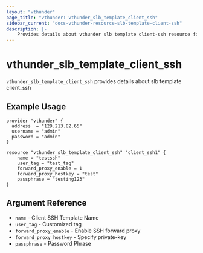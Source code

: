 ```yaml
---
layout: "vthunder"
page_title: "vthunder: vthunder_slb_template_client_ssh"
sidebar_current: "docs-vthunder-resource-slb-template-client-ssh"
description: |-
    Provides details about vthunder slb template client-ssh resource for A10
---
```


# vthunder\_slb\_template\_client\_ssh

`vthunder_slb_template_client_ssh` provides details about slb template client_ssh
## Example Usage


```hcl
provider "vthunder" {
  address  = "129.213.82.65"
  username = "admin"
  password = "admin"
}

resource "vthunder_slb_template_client_ssh" "client_ssh1" {
	name = "testssh"
	user_tag = "test_tag"
	forward_proxy_enable = 1
	forward_proxy_hostkey = "test"
	passphrase = "testing123"
}
```

## Argument Reference

* `name` - Client SSH Template Name
* `user_tag` - Customized tag
* `forward_proxy_enable` - Enable SSH forward proxy
* `forward_proxy_hostkey` - Specify private-key
* `passphrase` - Password Phrase

